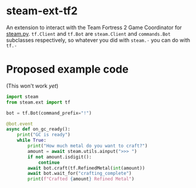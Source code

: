 steam-ext-tf2
==============

An extension to interact with the Team Fortress 2 Game Coordinator for [steam.py](https://github.com/Gobot1234/steam.py).
`tf.Client` and `tf.Bot` are `steam.Client` and `commands.Bot` subclasses respectively, so whatever you did with
`steam.-` you can do with `tf.-`


Proposed example code
======================
(This won't work *yet*)

```py
import steam
from steam.ext import tf

bot = tf.Bot(command_prefix="!")

@bot.event
async def on_gc_ready():
    print("GC is ready")
    while True:
        print("How much metal do you want to craft?")
        amount = await steam.utils.ainput(">>> ")
        if not amount.isdigit():
            continue
        await bot.craft(tf.RefinedMetal(int(amount))
        await bot.wait_for("crafting_complete")
        print(f"Crafted {amount} Refined Metal")
```